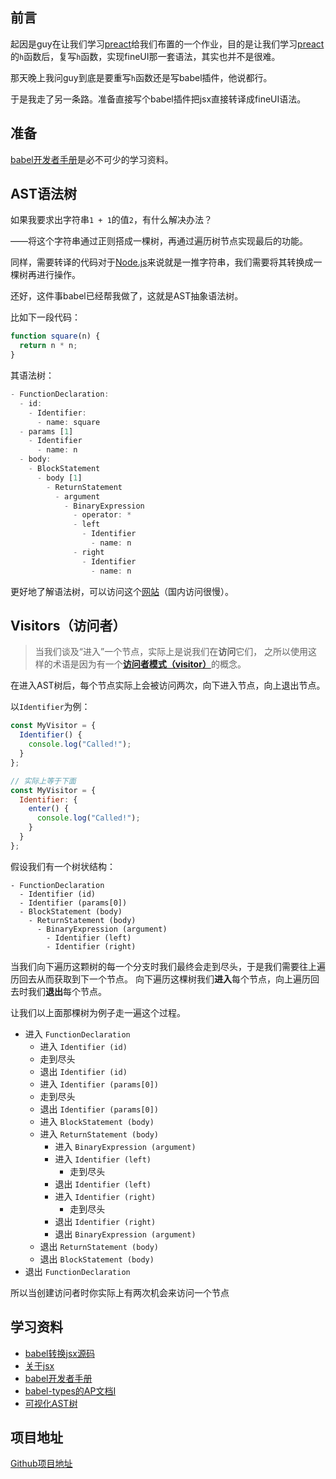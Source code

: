 ## 前言

起因是guy在让我们学习[preact](https://preactjs.com/)给我们布置的一个作业，目的是让我们学习[preact](https://preactjs.com/)的`h`函数后，复写`h`函数，实现fineUI那一套语法，其实也并不是很难。

那天晚上我问guy到底是要重写`h`函数还是写babel插件，他说都行。

于是我走了另一条路。准备直接写个babel插件把jsx直接转译成fineUI语法。

## 准备

[babel开发者手册](https://github.com/thejameskyle/babel-handbook/blob/master/translations/zh-Hans/plugin-handbook.md)是必不可少的学习资料。

## AST语法树

如果我要求出字符串`1 + 1`的值`2`，有什么解决办法？

——将这个字符串通过正则搭成一棵树，再通过遍历树节点实现最后的功能。

同样，需要转译的代码对于[Node.js](https://nodejs.org/en/)来说就是一推字符串，我们需要将其转换成一棵树再进行操作。

还好，这件事babel已经帮我做了，这就是AST抽象语法树。

比如下一段代码：

```javascript
function square(n) {
  return n * n;
}
```

其语法树：

```javascript
- FunctionDeclaration:
  - id:
    - Identifier:
      - name: square
  - params [1]
    - Identifier
      - name: n
  - body:
    - BlockStatement
      - body [1]
        - ReturnStatement
          - argument
            - BinaryExpression
              - operator: *
              - left
                - Identifier
                  - name: n
              - right
                - Identifier
                  - name: n
```

更好地了解语法树，可以访问这个[网站](http://astexplorer.net/)（国内访问很慢）。

## Visitors（访问者）

> 当我们谈及“进入”一个节点，实际上是说我们在**访问**它们， 之所以使用这样的术语是因为有一个[**访问者模式（visitor）**](https://en.wikipedia.org/wiki/Visitor_pattern)的概念。

在进入AST树后，每个节点实际上会被访问两次，向下进入节点，向上退出节点。

以`Identifier`为例：

```javascript
const MyVisitor = {
  Identifier() {
    console.log("Called!");
  }
};

// 实际上等于下面
const MyVisitor = {
  Identifier: {
    enter() {
      console.log("Called!");
    }
  }
};
```

假设我们有一个树状结构：

```
- FunctionDeclaration
  - Identifier (id)
  - Identifier (params[0])
  - BlockStatement (body)
    - ReturnStatement (body)
      - BinaryExpression (argument)
        - Identifier (left)
        - Identifier (right)
```

当我们向下遍历这颗树的每一个分支时我们最终会走到尽头，于是我们需要往上遍历回去从而获取到下一个节点。 向下遍历这棵树我们**进入**每个节点，向上遍历回去时我们**退出**每个节点。

让我们以上面那棵树为例子走一遍这个过程。

- 进入 `FunctionDeclaration`
  - 进入 `Identifier (id)`
  - 走到尽头
  - 退出 `Identifier (id)`
  - 进入 `Identifier (params[0])`
  - 走到尽头
  - 退出 `Identifier (params[0])`
  - 进入 `BlockStatement (body)`
  - 进入 `ReturnStatement (body)`
    - 进入 `BinaryExpression (argument)`
    - 进入 `Identifier (left)`
      - 走到尽头
    - 退出 `Identifier (left)`
    - 进入 `Identifier (right)`
      - 走到尽头
    - 退出 `Identifier (right)`
    - 退出 `BinaryExpression (argument)`
  - 退出 `ReturnStatement (body)`
  - 退出 `BlockStatement (body)`
- 退出 `FunctionDeclaration`

所以当创建访问者时你实际上有两次机会来访问一个节点

## 学习资料

- [babel转换jsx源码](https://github.com/babel/babel/blob/master/packages/babel-plugin-transform-react-jsx/src/index.js)
- [关于jsx](https://jasonformat.com/wtf-is-jsx/)
- [babel开发者手册](https://github.com/thejameskyle/babel-handbook/blob/master/translations/zh-Hans/plugin-handbook.md)
- [babel-types的AP文档I](https://github.com/babel/babel/tree/master/packages/babel-types)
- [可视化AST树](http://astexplorer.net/)


## 项目地址

[Github项目地址](https://github.com/iapYang/fanruan-babel-translater)